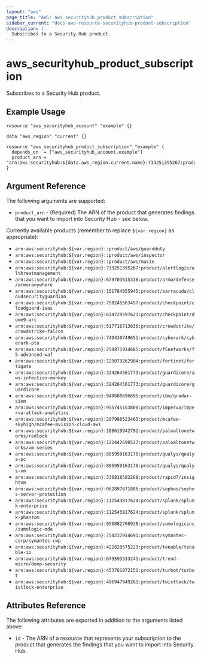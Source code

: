 ```yaml
---
layout: "aws"
page_title: "AWS: aws_securityhub_product_subscription"
sidebar_current: "docs-aws-resource-securityhub-product-subscription"
description: |-
  Subscribes to a Security Hub product.
---
```


# aws_securityhub_product_subscription

Subscribes to a Security Hub product.

## Example Usage

```hcl
resource "aws_securityhub_account" "example" {}

data "aws_region" "current" {}

resource "aws_securityhub_product_subscription" "example" {
  depends_on  = ["aws_securityhub_account.example"]
  product_arn = "arn:aws:securityhub:${data.aws_region.current.name}:733251395267:product/alertlogic/althreatmanagement"
}
```

## Argument Reference

The following arguments are supported:

* `product_arn` - (Required) The ARN of the product that generates findings that you want to import into Security Hub - see below.

Currently available products (remember to replace `${var.region}` as appropriate):

* `arn:aws:securityhub:${var.region}::product/aws/guardduty`
* `arn:aws:securityhub:${var.region}::product/aws/inspector`
* `arn:aws:securityhub:${var.region}::product/aws/macie`
* `arn:aws:securityhub:${var.region}:733251395267:product/alertlogic/althreatmanagement`
* `arn:aws:securityhub:${var.region}:679703615338:product/armordefense/armoranywhere`
* `arn:aws:securityhub:${var.region}:151784055945:product/barracuda/cloudsecurityguardian`
* `arn:aws:securityhub:${var.region}:758245563457:product/checkpoint/cloudguard-iaas`
* `arn:aws:securityhub:${var.region}:634729597623:product/checkpoint/dome9-arc`
* `arn:aws:securityhub:${var.region}:517716713836:product/crowdstrike/crowdstrike-falcon`
* `arn:aws:securityhub:${var.region}:749430749651:product/cyberark/cyberark-pta`
* `arn:aws:securityhub:${var.region}:250871914685:product/f5networks/f5-advanced-waf`
* `arn:aws:securityhub:${var.region}:123073262904:product/fortinet/fortigate`
* `arn:aws:securityhub:${var.region}:324264561773:product/guardicore/aws-infection-monkey`
* `arn:aws:securityhub:${var.region}:324264561773:product/guardicore/guardicore`
* `arn:aws:securityhub:${var.region}:949680696695:product/ibm/qradar-siem`
* `arn:aws:securityhub:${var.region}:955745153808:product/imperva/imperva-attack-analytics`
* `arn:aws:securityhub:${var.region}:297986523463:product/mcafee-skyhigh/mcafee-mvision-cloud-aws`
* `arn:aws:securityhub:${var.region}:188619942792:product/paloaltonetworks/redlock`
* `arn:aws:securityhub:${var.region}:122442690527:product/paloaltonetworks/vm-series`
* `arn:aws:securityhub:${var.region}:805950163170:product/qualys/qualys-pc`
* `arn:aws:securityhub:${var.region}:805950163170:product/qualys/qualys-vm`
* `arn:aws:securityhub:${var.region}:336818582268:product/rapid7/insightvm`
* `arn:aws:securityhub:${var.region}:062897671886:product/sophos/sophos-server-protection`
* `arn:aws:securityhub:${var.region}:112543817624:product/splunk/splunk-enterprise`
* `arn:aws:securityhub:${var.region}:112543817624:product/splunk/splunk-phantom`
* `arn:aws:securityhub:${var.region}:956882708938:product/sumologicinc/sumologic-mda`
* `arn:aws:securityhub:${var.region}:754237914691:product/symantec-corp/symantec-cwp`
* `arn:aws:securityhub:${var.region}:422820575223:product/tenable/tenable-io`
* `arn:aws:securityhub:${var.region}:679593333241:product/trend-micro/deep-security`
* `arn:aws:securityhub:${var.region}:453761072151:product/turbot/turbot`
* `arn:aws:securityhub:${var.region}:496947949261:product/twistlock/twistlock-enterprise`

## Attributes Reference

The following attributes are exported in addition to the arguments listed above:

* `id` - The ARN of a resource that represents your subscription to the product that generates the findings that you want to import into Security Hub.
